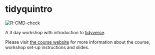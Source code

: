 
<!-- README.md is generated from README.Rmd. Please edit that file -->

# tidyquintro

<!-- badges: start -->

[![R-CMD-check](https://github.com/Athanasiamo/swc.tidyverse/workflows/R-CMD-check/badge.svg)](https://github.com/Athanasiamo/swc.tidyverse/actions)
<!-- badges: end -->

A 3 day workshop with introduction to
[tidyverse](https://www.tidyverse.org/).

Please visit [the course
website](https://athanasiamo.github.io/swc.tidyverse/) for more
information about the course, workshop set-up instructions and slides.
